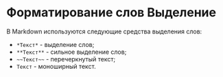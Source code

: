 Форматирование слов
Выделение
=========

В Markdown используются следующие средства выделения слов:

* `*Текст*` - выделение слов;
* `**Текст**` - сильное выделение слов;
* `~~Текст~~` - перечеркнутый текст;
* ``Текст`` - моноширный текст.

